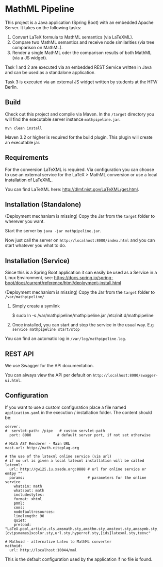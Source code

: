 MathML Pipeline
================

This project is a Java application (Spring Boot) with an embedded Apache Server.
It takes on the following tasks:

1. Convert LaTeX formula to MathML semantics (via LaTeXML).
2. Compare two MathML semantics and receive node similarities (via tree comparison on MathML).
3. Render a single MathML oder the comparison results of both MathML (via a JS widget).

Task 1 and 2 are executed via an embedded REST Service written in Java and can
be used as a standalone application.

Task 3 is executed via an external JS widget written by students at the HTW Berlin.

## Build ##

Check out this project and compile via Maven. In the `/target` directory you will 
find the executable server instance `mathpipeline.jar`.

`mvn clean install`

Maven 3.2 or higher is required for the build plugin.
This plugin will create an executable jar.

## Requirements ##

For the conversion LaTeXML is required. Via configuration you can choose
to use an external service for the LaTeX &gt; MathML conversion or use a
local installation of LaTeXML.

You can find LaTeXML here: http://dlmf.nist.gov/LaTeXML/get.html.

## Installation (Standalone) ##

(Deployment mechanism is missing)
Copy the Jar from the `target` folder to wherever you want. 

Start the server by `java -jar mathpipeline.jar`.
   
Now just call the server on `http://localhost:8080/index.html` and 
you can start whatever you what to do.

## Installation (Service) ##

Since this is a Spring Boot application it can easily be used as a 
Service in a Linux Environment, see: 
https://docs.spring.io/spring-boot/docs/current/reference/html/deployment-install.html

(Deployment mechanism is missing)
Copy the Jar from the `target` folder to `/var/mathpipeline/`

1. Simply create a symlink

    $ sudo ln -s /var/mathpipeline/mathpipeline.jar /etc/init.d/mathpipeline
    
2. Once installed, you can start and stop the service in the usual way. E.g `service mathpipeline start/stop`

You can find an automatic log in `/var/log/mathpipeline.log`.

## REST API ##

We use Swagger for the API documentation.

You can always view the API per default on `http://localhost:8080/swagger-ui.html`.

## Configuration ##

If you want to use a custom configuration place a file named `application.yaml` 
in the execution / installation folder. The content should be:

    server:
    #  servlet-path: /pipe   # custom servlet-path
      port: 8080            # default server port, if not set otherwise
    
    # Math AST Renderer - Main URL
    mast.url: http://math.citeplag.org
    
    # the use of the latexml online service (via url)
    # if no url is given a local latexml installation will be called
    latexml:
      url: http://gw125.iu.xsede.org:8888 # url for online service or emtpy ""
      params:                             # parameters for the online service
        whatsin: math
        whatsout: math
        includestyles:
        format: xhtml
        pmml:
        cmml:
        nodefaultresources:
        linelength: 90
        quiet:
        preload: "LaTeX.pool,article.cls,amsmath.sty,amsthm.sty,amstext.sty,amssymb.sty,eucal.sty,[dvipsnames]xcolor.sty,url.sty,hyperref.sty,[ids]latexml.sty,texvc"

    # Mathoid - alternative Latex to MathML converter
    mathoid:
      url: http://localhost:10044/mml

This is the default configuration used by the application if no file is found.
